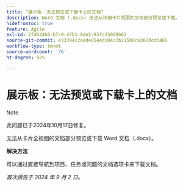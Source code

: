 ```yaml
---
title: “展示板：无法预览或下载卡上的文档”
description: Word 文档 (.docx) 无法从详细卡片视图的文档部分预览或下载。
hidefromtoc: true
feature: Agile
exl-id: 2fd644b6-b7c0-47b1-9de5-93fc35069b63
source-git-commit: e33394c2aede0544d104c2b115b9ca302dcdb465
workflow-type: tm+mt
source-wordcount: '76'
ht-degree: 92%

---
```


# 展示板：无法预览或下载卡上的文档

>[!NOTE]
>
>此问题已于2024年10月17日修复。

无法从卡片全视图的文档部分预览或下载 Word 文档（.docx）。

**解决方法**

可以通过直接导航到项目、任务或问题的文档选项卡来下载文档。

_首次报告于 2024 年 9 月 2 日。_

